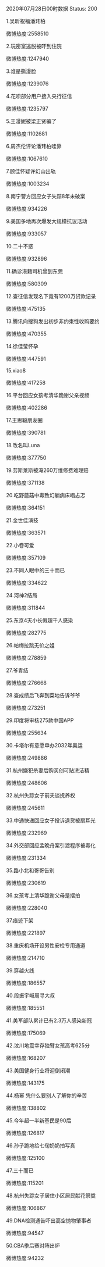 2020年07月28日00时数据
Status: 200

1.吴昕祝福潘玮柏

微博热度:2558510

2.玩密室逃脱被吓到住院

微博热度:1247940

3.谁是撕漫脸

微博热度:1239076

4.花呗部分用户接入央行征信

微博热度:1235797

5.王漫妮被梁正贤骗了

微博热度:1102681

6.周杰伦评论潘玮柏哇靠

微博热度:1067610

7.顾佳怀疑许幻山出轨

微博热度:1003234

8.南宁警方回应女子失踪8年未破案

微博热度:934226

9.美国多地再次爆发大规模抗议活动

微博热度:933057

10.二十不惑

微博热度:932896

11.确诊港籍司机曾到东莞

微博热度:580309

12.查征信发现名下竟有1200万贷款记录

微博热度:475135

13.腾讯向搜狗发出初步非约束性收购要约

微博热度:470355

14.徐佳莹怀孕

微博热度:447591

15.xiao8

微博热度:417258

16.平台回应女孩考清华跪谢父亲视频

微博热度:402286

17.王思聪朋友圈

微博热度:390781

18.改名叫Luna

微博热度:377750

19.劳斯莱斯被淹260万维修费难理赔

微博热度:371138

20.吃野蘑菇中毒致幻躺病床唱忐忑

微博热度:364151

21.金世佳演技

微博热度:363571

22.小卷可爱

微博热度:357109

23.不同人眼中的三十而已

微博热度:334622

24.河神2结局

微博热度:311844

25.东京4天小长假超千人感染

微博热度:282775

26.帕梅拉跳无价之姐

微博热度:278859

27.爷青结

微博热度:276668

28.查成绩后飞奔到菜地告诉爷爷

微博热度:273251

29.印度将审核275款中国APP

微博热度:255634

30.卡塔尔有意愿申办2032年奥运

微博热度:249886

31.杭州嫌犯杀妻后购买创可贴洗洁精

微博热度:248606

32.杭州失踪女子前夫谈抚养权

微博热度:245611

33.中通快递回应女子投诉退货被扇耳光

微博热度:232969

34.外交部回应孟晚舟案引渡程序被毒化

微博热度:231334

35.路小北和哥哥告别

微博热度:230619

36.女孩考上清华跪谢父母是摆拍

微博热度:228040

37.痕迹下架

微博热度:221897

38.重庆机场开设男性安检专用通道

微博热度:214710

39.穿越火线

微博热度:186557

40.段振宇喊周寻大叔

微博热度:185551

41.美军部队累计已有2.3万人感染新冠

微博热度:175069

42.汶川地震幸存独臂女孩高考625分

微博热度:168207

43.美国健身行业将迎倒闭潮

微博热度:143175

44.杨幂 凭什么要别人了解你的辛苦

微博热度:138802

45.今年超一半新基民是90后

微博热度:126817

46.孙子跪地给七旬奶奶拍写真

微博热度:125100

47.三十而已

微博热度:115201

48.杭州失踪女子居住小区居民献花祭奠

微博热度:106867

49.DNA检测通告吓出高空抛物肇事者

微博热度:94547

50.CBA季后赛对阵出炉

微博热度:94232

